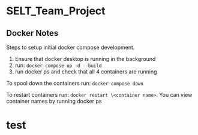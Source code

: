 # SELT_Team_Project

## Docker Notes
Steps to setup initial docker compose development. 
1) Ensure that docker desktop is running in the background        
2) run: ```docker-compose up -d --build```
3) run docker ps and check that all 4 containers are running

To spool down the containers run: ```docker-compose down```

To restart containers run: 
```docker restart \<container name>```. You can view container names by running docker ps
# test
